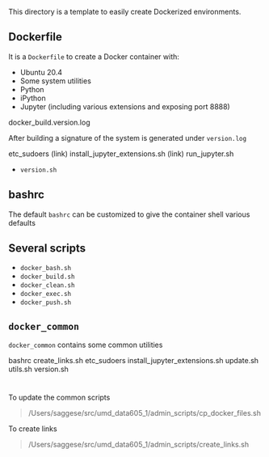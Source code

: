 This directory is a template to easily create Dockerized environments.

## Dockerfile

It is a `Dockerfile` to create a Docker container with:
  - Ubuntu 20.4
  - Some system utilities
  - Python
  - iPython
  - Jupyter (including various extensions and exposing port 8888)

docker_build.version.log

After building a signature of the system is generated under `version.log`

etc_sudoers (link)
install_jupyter_extensions.sh (link)
run_jupyter.sh

- `version.sh`

## bashrc

The default `bashrc` can be customized to give the container shell various
defaults

## Several scripts

- `docker_bash.sh`
- `docker_build.sh`
- `docker_clean.sh`
- `docker_exec.sh`
- `docker_push.sh`

## `docker_common`

`docker_common` contains some common utilities

bashrc
create_links.sh
etc_sudoers
install_jupyter_extensions.sh
update.sh
utils.sh
version.sh

#

To update the common scripts
> /Users/saggese/src/umd_data605_1/admin_scripts/cp_docker_files.sh

To create links
> /Users/saggese/src/umd_data605_1/admin_scripts/create_links.sh
